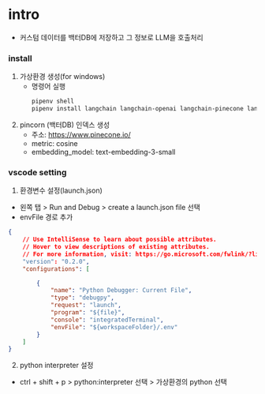 # intro
- 커스텀 데이터를 백터DB에 저장하고 그 정보로 LLM을 호출처리

### install
1. 가상환경 생성(for windows)
    - 명령어 실행
        ```sh
        pipenv shell
        pipenv install langchain langchain-openai langchain-pinecone langchainhub python-dotenv black
        ```
2. pincorn (백터DB) 인덱스 생성
    - 주소: https://www.pinecone.io/
    - metric: cosine 
    - embedding_model: text-embedding-3-small


### vscode setting
1. 환경변수 설정(launch.json)
 - 왼쪽 탭 > Run and Debug > create a launch.json file 선택
 - envFile 경로 추가
``` json
{
    // Use IntelliSense to learn about possible attributes.
    // Hover to view descriptions of existing attributes.
    // For more information, visit: https://go.microsoft.com/fwlink/?linkid=830387
    "version": "0.2.0",
    "configurations": [

        {
            "name": "Python Debugger: Current File",
            "type": "debugpy",
            "request": "launch",
            "program": "${file}",
            "console": "integratedTerminal",
            "envFile": "${workspaceFolder}/.env"
        }
    ]
}
```

2. python interpreter 설정
- ctrl + shift + p > python:interpreter 선택 > 가상환경의 python 선택